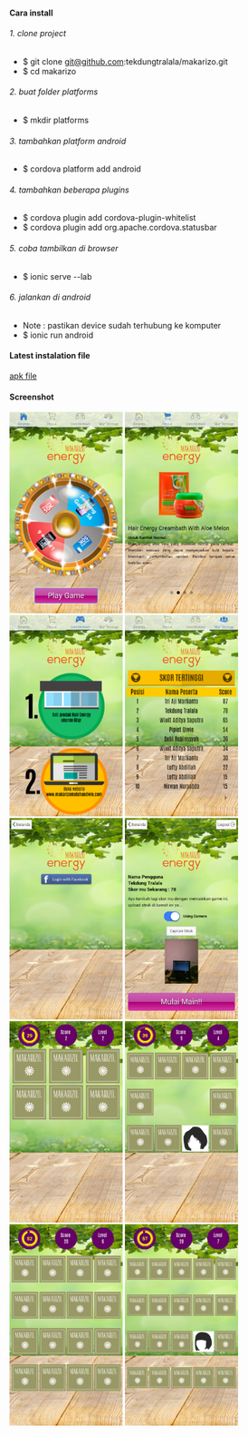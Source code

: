 #### Cara install 

###### 1. clone project
  * $ git clone git@github.com:tekdungtralala/makarizo.git
  * $ cd makarizo

###### 2. buat folder platforms
  * $ mkdir platforms

###### 3. tambahkan platform android
  * $ cordova platform add android

###### 4. tambahkan beberapa plugins
  * $ cordova plugin add cordova-plugin-whitelist
  * $ cordova plugin add org.apache.cordova.statusbar 

###### 5. coba tambilkan di browser
  * $ ionic serve --lab

###### 6. jalankan di android
  * Note : pastikan device sudah terhubung ke komputer 
  * $ ionic run android

#### Latest instalation file
[apk file](https://github.com/tekdungtralala/makarizo/raw/master/latest%20instalation%20file/Makarizo%20Match%20and%20Win.apk)

#### Screenshot
<img src="https://raw.githubusercontent.com/tekdungtralala/makarizo/master/screenshot/Screenshot_2015-10-23-11-00-03.png" alt="alt text" width="200" height="355">
<img src="https://raw.githubusercontent.com/tekdungtralala/makarizo/master/screenshot/Screenshot_2015-10-23-11-00-13.png" alt="alt text" width="200" height="355">
<img src="https://raw.githubusercontent.com/tekdungtralala/makarizo/master/screenshot/Screenshot_2015-10-23-11-00-22.png" alt="alt text" width="200" height="355">
<img src="https://raw.githubusercontent.com/tekdungtralala/makarizo/master/screenshot/Screenshot_2015-10-23-11-00-36.png" alt="alt text" width="200" height="355">
<img src="https://raw.githubusercontent.com/tekdungtralala/makarizo/master/screenshot/Screenshot_2015-10-23-11-00-45.png" alt="alt text" width="200" height="355">
<img src="https://raw.githubusercontent.com/tekdungtralala/makarizo/master/screenshot/Screenshot_2015-10-23-11-01-34.png" alt="alt text" width="200" height="355">
<img src="https://raw.githubusercontent.com/tekdungtralala/makarizo/master/screenshot/Screenshot_2015-10-23-11-01-51.png" alt="alt text" width="200" height="355">
<img src="https://raw.githubusercontent.com/tekdungtralala/makarizo/master/screenshot/Screenshot_2015-10-23-11-02-18.png" alt="alt text" width="200" height="355">
<img src="https://raw.githubusercontent.com/tekdungtralala/makarizo/master/screenshot/Screenshot_2015-10-23-11-03-09.png" alt="alt text" width="200" height="355">
<img src="https://raw.githubusercontent.com/tekdungtralala/makarizo/master/screenshot/Screenshot_2015-10-23-11-03-43.png" alt="alt text" width="200" height="355">